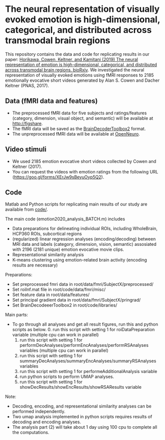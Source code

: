 # The neural representation of visually evoked emotion is high-dimensional, categorical, and distributed across transmodal brain regions

This repository contains the data and code for replicating results in our paper: [Horikawa, Cowen, Keltner, and Kamitani (2019) The neural representation of emotion is high-dimensional, categorical, and distributed across transmodal brain regions. bioRxiv](https://www.biorxiv.org/content/10.1101/872192v1.abstract).
We investigated the neural representation of visually evoked emotions using fMRI responses to 2185 emotionally evocative short videos generated by Alan S. Cowen and Dacher Keltner (PNAS, 2017).


## Data (fMRI data and features)

- The preprocessed fMRI data for five subjects and ratings/features (category, dimension, visual object, and semantic) will be available at <http://figshare>.
- The fMRI data will be saved as the [BrainDecoderToolbox2](https://github.com/KamitaniLab/BrainDecoderToolbox2) format.
- The unpreprocessed fMRI data will be available at [OpenNeuro](https://openneuro.org/datasets/ds002425).

## Video stimuli

- We used 2185 emotion evocative short videos collected by Cowen and Keltner (2017).   
- You can request the videos with emotion ratings from the following URL (https://goo.gl/forms/XErJw9sBeyuOyp5Q2).


## Code
Matlab and Python scripts for replicating main results of our study are available from [code/](code/).

The main code (emotion2020_analysis_BATCH.m) includes
  - Data preparations for delineating individual ROIs, including WholeBrain, HCP360 ROIs, subcortical regions
  - (regularized) linear regression analyses (encoding/decoding) between MRI data 
     and labels (category, dimension, vision, semantic) assosiated with 2196 (2181 unique) emotion evocative movie clips.
  - Representational similarity analysis
  - K-means clustering using emotion-related brain activity (encoding results are necessary)

Preparations:
  - Set preprocessed fmri data in root/data/fmri/SubjectX/preprocessed/ 
  - Set roiInf.mat file in root/code/data/fmri/misc/
  - Set feature data in root/data/features/ 
  - Set principal gradient data in root/data/fmri/SubjectX/pringrad/ 
  - Set BrainDecodeeerToolbox2 in root/code/libraries/ 

Main parts:
  - To go through all analyses and get all result figures, run this and python scripts as below.
    0. run this script with setting 1 for roiDataPreparation variable (multiple cpu can work in parallel)
    1. run this script with setting 1 for performDecAnalyses/performEncAnalyses/performRSAnalyses variables (multiple cpu can work in parallel)
    2. run this script with setting 1 for summaryDecAnalyses/summaryEncAnalyses/summaryRSAnalyses variables
    3. run this script with setting 1 for performeAdditionalAnalysis variable
    4. run python scripts to perform UMAP analyses.
    5. run this script with setting 1 for showDecResults/showEncResults/showRSAResults variable

Note:
  - Decoding, encoding, and representational similarity analyses can be performed independently.
  - Two umap analysis implemented in python scripts requires results of decoding and encoding analyses.
  - The analysis part (2) will take about 1 day using 100 cpu to complete all the computations.


